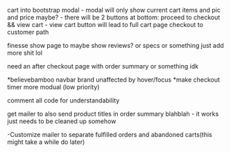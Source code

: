 

cart into bootstrap modal
	- modal will only show current cart items and pic and price maybe?
	- there will be 2 buttons at bottom: proceed to checkout && view cart 
		- view cart button will lead to full cart page checkout to customer path


finesse show page to maybe show reviews? or specs or something just add more shit lol

need an after checkout page with order summary or something idk


*believebamboo navbar brand unaffected by hover/focus 
*make checkout timer more modual (low priority)

comment all code for understandability


get mailer to also send product titles in order summary blahblah
	- it works just needs to be cleaned up somehow






-Customize mailer to separate fulfilled orders and abandoned carts(this might take a while do later)
